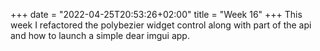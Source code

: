 +++
date = "2022-04-25T20:53:26+02:00"
title = "Week 16"
+++
This week I refactored the polybezier widget control along with part of the api and how to launch a simple dear imgui app.

